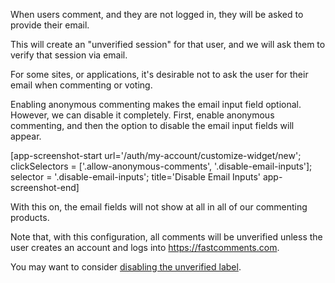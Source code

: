 When users comment, and they are not logged in, they will be asked to provide their email.

This will create an "unverified session" for that user, and we will ask them to verify that session via email.

For some sites, or applications, it's desirable not to ask the user for their email when commenting or voting.

Enabling anonymous commenting makes the email input field optional. However, we can disable it completely. First, enable
anonymous commenting, and then the option to disable the email input fields will appear.

[app-screenshot-start url='/auth/my-account/customize-widget/new'; clickSelectors = ['.allow-anonymous-comments', '.disable-email-inputs']; selector = '.disable-email-inputs'; title='Disable Email Inputs' app-screenshot-end]

With this on, the email fields will not show at all in all of our commenting products.

Note that, with this configuration, all comments will be unverified unless the user creates an account and logs into
https://fastcomments.com.

You may want to consider [disabling the unverified label](/guide-customizations-and-configuration.html#disable-unverified-label).


